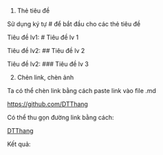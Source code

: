 1. Thẻ tiêu đề

Sử dụng ký tự # để bắt đầu cho các thẻ tiêu đề 

Tiêu đề lv1: # Tiêu đề lv 1

Tiêu đề lv2: ## Tiêu đề lv 2

Tiêu đề lv2: ### Tiêu đề lv 3

2. Chẻn link, chèn ảnh

Ta có thể chèn link bằng cách paste link vào file .md 

https://github.com/DTThang

Có thể thu gọn đường link bằng cách:

[DTThang](https://github.com/DTThang)

 
Kết  quả:
  
